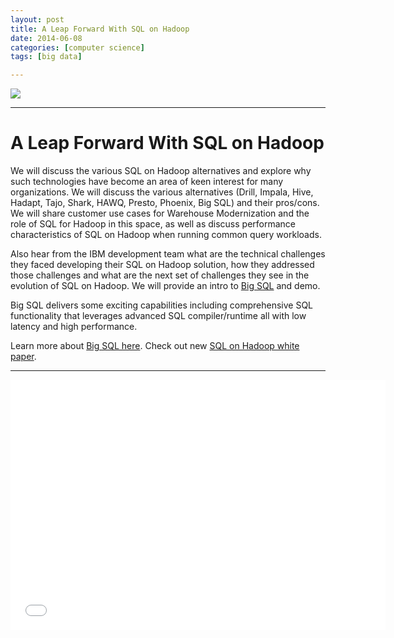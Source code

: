 ```yaml
---
layout: post
title: A Leap Forward With SQL on Hadoop
date: 2014-06-08
categories: [computer science]
tags: [big data]

---
```


[![](http://sungsoo.github.com/images/hate-big-data.png)](http://sungsoo.github.com/images/hate-big-data.png)

---

# A Leap Forward With SQL on Hadoop

We will discuss the various SQL on Hadoop alternatives and explore why such technologies have become an area of keen interest for many organizations. We will discuss the various alternatives (Drill, Impala, Hive, Hadapt, Tajo, Shark, HAWQ, Presto, Phoenix, Big SQL) and their pros/cons. We will share customer use cases for Warehouse Modernization and the role of SQL for Hadoop in this space, as well as discuss performance characteristics of SQL on Hadoop when running common query workloads. 

Also hear from the IBM development team what are the technical challenges they faced developing their SQL on Hadoop solution, how they addressed those challenges and what are the next set of challenges they see in the evolution of SQL on Hadoop. We will provide an intro to [Big SQL](http://www.ibm.com/developerworks/library/bd-bigsql/) and demo. 

Big SQL delivers some exciting capabilities including comprehensive SQL functionality that leverages advanced SQL compiler/runtime all with low latency and high performance.

Learn more about [Big SQL here](http://www.livestream.com/newchannel/popoutplayer?channel=ibmiod&clip=pla_e4b28ad8-f647-4a02-88ad-6679b78f7e8b&time=1481).   Check out new [SQL on Hadoop white paper](http://www-01.ibm.com/common/ssi/cgi-bin/ssialias?subtype=WH&infotype=SA&appname=SWGE_SW_SW_USEN&htmlfid=SWW14019USEN&attachment=SWW14019USEN.PDF#loaded).

---

<iframe width="600" height="400" src="//www.youtube.com/embed/pjOuiNzwn1M" frameborder="0" allowfullscreen></iframe>